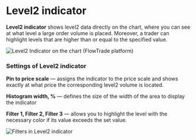# Level2 indicator

**Level2 indicator** shows level2 data directly on the chart, where you can see at what level a large order volume is placed. Moreover, a trader can highlight levels that are higher than or equal to the specified value.

![Level2 Indicator on the chart (FlowTrade platform)](<../../../../.gitbook/assets/level2 indicator.gif>)

### Settings of Level2 indicator

**Pin to price scale** — assigns the indicator to the price scale and shows exactly at what price the corresponding level2 volume is located.

**Histogram width, %** — defines the size of the width of the area to display the indicator

**Filter 1, Filter 2, Filter 3** — allows you to highlight the level with the necessary color if its value exceeds the set value.

![Filters in Level2 indicator](<../../../../.gitbook/assets/image (356) (1) (1).png>)

